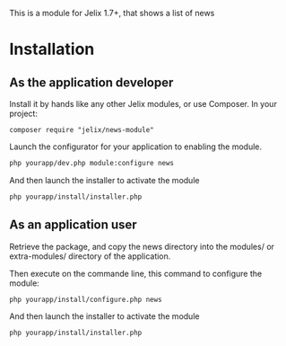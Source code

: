 This is a module for Jelix 1.7+, that shows a list of news


Installation
============

As the application developer
----------------------------

Install it by hands like any other Jelix modules, or use Composer.
In your project:

```
composer require "jelix/news-module"
```

Launch the configurator for your application to enabling the module.

```bash
php yourapp/dev.php module:configure news
```

And then launch the installer to activate the module

```bash
php yourapp/install/installer.php
```

As an application user
----------------------

Retrieve the package, and copy the news directory into the modules/ or
extra-modules/ directory of the application.

Then execute on the commande line, this command to configure the module:

```bash
php yourapp/install/configure.php news
```

And then launch the installer to activate the module

```bash
php yourapp/install/installer.php
```
